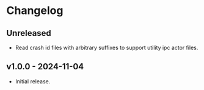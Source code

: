 # Changelog

## Unreleased
- Read crash id files with arbitrary suffixes to support utility ipc actor files.

## v1.0.0 - 2024-11-04
- Initial release.
